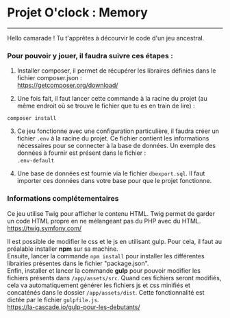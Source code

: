 # Projet O'clock : Memory
***
Hello camarade ! Tu t'apprêtes à décourvir le code d'un jeu ancestral.

### Pour pouvoir y jouer, il faudra suivre ces étapes :

1. Installer composer, il permet de récupérer les libraires définies dans le fichier composer.json :
<br/>https://getcomposer.org/download/
<!-- -->
2. Une fois fait, il faut lancer cette commande à la racine du projet (au même endroit où se trouve le fichier que tu es en train de lire) :
<!-- -->
`composer install`

3. Ce jeu fonctionne avec une configuration particulière, il faudra créer un fichier `.env` à la racine du projet.
   <!-- -->
   Ce fichier contient les informations nécessaires pour se connecter à la base de données.
   <!-- -->
   Un exemple des données à fournir est présent dans le fichier : <br/>`.env-default`
 <!-- -->
4. Une base de données est fournie via le fichier `dbexport.sql`.
Il faut importer ces données dans votre base pour que le projet fonctionne.


### Informations complétementaires
Ce jeu utilise Twig pour afficher le contenu HTML.
Twig permet de garder un code HTML propre en ne mélangeant pas du PHP avec du HTML.
https://twig.symfony.com/
<!-- -->
Il est possible de modifier le css et le js en utilisant gulp.
Pour cela, il faut au préalable installer **npm** sur sa machine.
<br/>Ensuite, lancer la commande `npm install` pour installer les différentes librairies présentes dans le fichier "package.json".
<br/>Enfin, installer et lancer la commande **gulp** pour pouvoir modifier les fichiers présents dans `/app/assets/src`. Quand ces fichiers seront modifiés, cela va automatiquement générer les fichiers js et css minifiés et concaténés dans le dossier `/app/assets/dist`. Cette fonctionnalité est dictée par le fichier `gulpfile.js`.
<br/>https://la-cascade.io/gulp-pour-les-debutants/